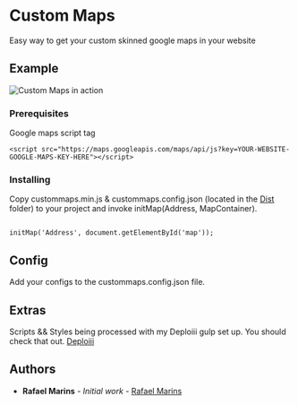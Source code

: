 # Custom Maps

Easy way to get your custom skinned google maps in your website


## Example

![Custom Maps in action](https://i.imgur.com/x96Lxt2.png)

### Prerequisites

Google maps script tag

```
<script src="https://maps.googleapis.com/maps/api/js?key=YOUR-WEBSITE-GOOGLE-MAPS-KEY-HERE"></script>

```

### Installing

Copy custommaps.min.js & custommaps.config.json (located in the [Dist](https://github.com/rafamarins/custommaps/dist/) folder) to your project and invoke initMap(Address, MapContainer).

```

initMap('Address', document.getElementById('map'));

```
## Config

Add your configs to the custommaps.config.json file.

## Extras

Scripts && Styles being processed with my Deploiii gulp set up. You should check that out.
[Deploiii](https://github.com/rafamarins/deploiii)

## Authors

* **Rafael Marins** - *Initial work* - [Rafael Marins](https://github.com/rafamarins)
